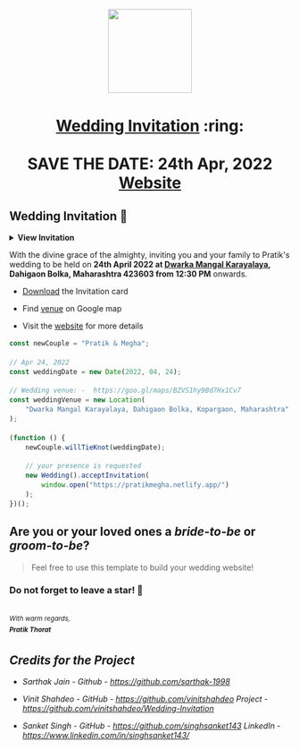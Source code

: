 <p align="center"><a href="https://www.sarthakj.me/WeddingEvite/"><img src="./assets/wedding.gif" width="150px" height="150px"/></a></p>
<h1 align="center"><a href="https://pratikmegha.netlify.app/assets/SI.pdf">Wedding Invitation</a> :ring: <br> <br> SAVE THE DATE: 24th Apr, 2022 <br> <a href="https://pratikmegha.netlify.app/">Website</a></h1>

## Wedding Invitation :ring:

<details>
  <summary><strong>View Invitation</strong></summary>
  <a href="https://pratikmegha.netlify.app/"><img src="./assets/img/InviteMain.png" /></a>
</details>

With the divine grace of the almighty, inviting you and your family to Pratik's wedding to be held on **24th April 2022 at [Dwarka Mangal Karayalaya](https://goo.gl/maps/BZVS1hy9Bd7Hx1Cv7), Dahigaon Bolka, Maharashtra 423603 from 12:30 PM** onwards.

-   [Download](https://pratikmegha.netlify.app/assets/thoratkanadeweddinginvitation.jpeg) the Invitation card

-   Find [venue](https://goo.gl/maps/BZVS1hy9Bd7Hx1Cv7) on Google map

-   Visit the [website](https://pratikmegha.netlify.app) for more details

```js
const newCouple = "Pratik & Megha";

// Apr 24, 2022
const weddingDate = new Date(2022, 04, 24);

// Wedding venue: -  https://goo.gl/maps/BZVS1hy9Bd7Hx1Cv7
const weddingVenue = new Location(
    "Dwarka Mangal Karayalaya, Dahigaon Bolka, Kopargaon, Maharashtra"
);

(function () {
    newCouple.willTieKnot(weddingDate);

    // your presence is requested
    new Wedding().acceptInvitation(
        window.open("https://pratikmegha.netlify.app/")
    );
})();
```

## Are you or your loved ones a _bride-to-be_ or _groom-to-be_?

> Feel free to use this template to build your wedding website!

### Do not forget to leave a star! :hugs:

<br><sup><i>With warm regards,<br>
**Pratik Thorat**<i></sup><br>

## Credits for the Project

-   Sarthak Jain - Github - https://github.com/sarthak-1998

-   Vinit Shahdeo - GitHub - https://github.com/vinitshahdeo Project - https://github.com/vinitshahdeo/Wedding-Invitation

-   Sanket Singh - GitHub - https://github.com/singhsanket143 LinkedIn - https://www.linkedin.com/in/singhsanket143/
